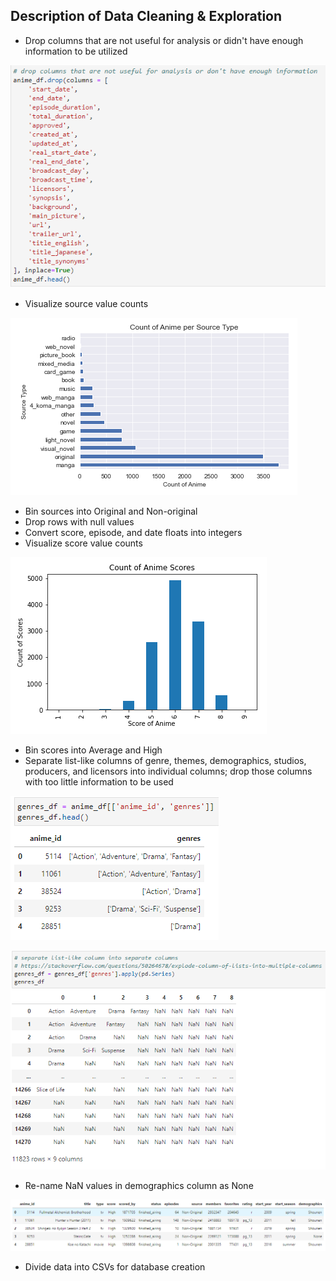 ## Description of Data Cleaning & Exploration
* Drop columns that are not useful for analysis or didn't have enough information to be utilized

![drop_columns](../Images/drop_columns.PNG)

* Visualize source value counts

![visualize_sources](../Images/visualize_sources.PNG)

* Bin sources into Original and Non-original
* Drop rows with null values
* Convert score, episode, and date floats into integers
* Visualize score value counts

![visualize_scores](../Images/visualize_scores.PNG)

* Bin scores into Average and High
* Separate list-like columns of genre, themes, demographics, studios, producers, and licensors into individual columns; drop those columns with too little information to be used

![list-like_example](../Images/list-like_example.PNG)

![list-like_correction](../Images/list-like_correction.PNG)

* Re-name NaN values in demographics column as None

![final_columns](../Images/final_columns.PNG)

* Divide data into CSVs for database creation
